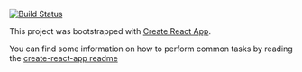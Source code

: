 [![Build Status](https://travis-ci.org/this-dot/react-todo.svg?branch=master)](https://travis-ci.org/this-dot/react-todo)

This project was bootstrapped with [Create React App](https://github.com/facebookincubator/create-react-app).

You can find some information on how to perform common tasks by reading the [create-react-app readme](docs/create-react-app-readme.md)
